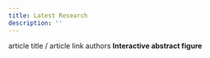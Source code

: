 ```yaml
---
title: Latest Research
description: ''
---
```


article title / article link
authors
**Interactive abstract figure** 


